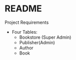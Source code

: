 # README

Project Requirements
- Four Tables: 
  - Bookstore (Super Admin)
  - Publisher(Admin)
  - Author
  - Book
